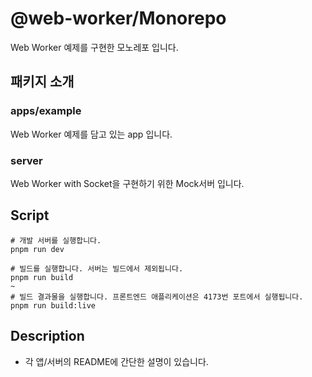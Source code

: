 # @web-worker/Monorepo

<p>Web Worker 예제를 구현한 모노레포 입니다.</p>

## 패키지 소개
### apps/example

<p>Web Worker 예제를 담고 있는 app 입니다.</p>

### server

<p>Web Worker with Socket을 구현하기 위한 Mock서버 입니다.</p>

## Script

```
# 개발 서버를 실행합니다.
pnpm run dev

# 빌드를 실행합니다. 서버는 빌드에서 제외됩니다.
pnpm run build
~
# 빌드 결과물을 실행합니다. 프론트엔드 애플리케이션은 4173번 포트에서 실행됩니다.
pnpm run build:live
```

## Description

- 각 앱/서버의 README에 간단한 설명이 있습니다.
